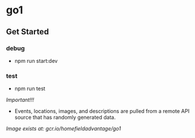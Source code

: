 # go1

## Get Started

### debug
* npm run start:dev 

### test
* npm run test


*Important!!!*

* Events, locations, images, and descriptions are pulled from a remote API source that has randomly generated data.

*Image exists at: gcr.io/homefieldadvantage/go1*
